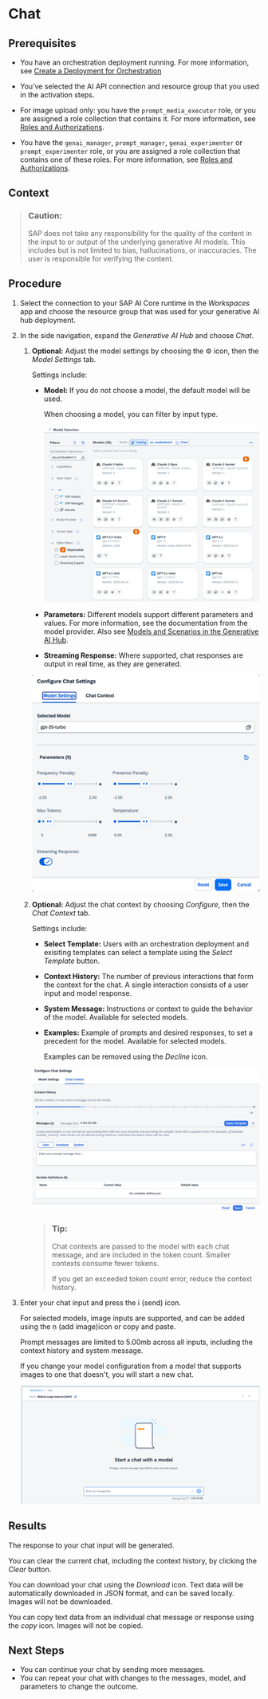 <!-- loiod84b5a1a2973440fb1af992ccaa2ac87 -->

<link rel="stylesheet" type="text/css" href="css/sap-icons.css"/>

# Chat





<a name="loiod84b5a1a2973440fb1af992ccaa2ac87__prereq_gd3_lrc_bzb"/>

## Prerequisites

-   You have an orchestration deployment running. For more information, see [Create a Deployment for Orchestration](create-a-deployment-for-orchestration-4344c5b.md)

-   You’ve selected the AI API connection and resource group that you used in the activation steps.

-   For image upload only: you have the `prompt_media_executor` role, or you are assigned a role collection that contains it. For more information, see [Roles and Authorizations](security-e4cf710.md#loio4ef8499d7a4945ec854e3b4590830bcc).

-   You have the `genai_manager`, `prompt_manager`, `genai_experimenter` or `prompt_experimenter` role, or you are assigned a role collection that contains one of these roles. For more information, see [Roles and Authorizations](security-e4cf710.md#loio4ef8499d7a4945ec854e3b4590830bcc).




<a name="loiod84b5a1a2973440fb1af992ccaa2ac87__context_qdl_xnp_rzb"/>

## Context

> ### Caution:  
> SAP does not take any responsibility for the quality of the content in the input to or output of the underlying generative AI models. This includes but is not limited to bias, hallucinations, or inaccuracies. The user is responsible for verifying the content.



## Procedure

1.  Select the connection to your SAP AI Core runtime in the *Workspaces* app and choose the resource group that was used for your generative AI hub deployment.

2.  In the side navigation, expand the *Generative AI Hub* and choose *Chat*.

    1.  **Optional:** Adjust the model settings by choosing the :gear: icon, then the *Model Settings* tab.

        Settings include:

        -   **Model:** If you do not choose a model, the default model will be used.

            When choosing a model, you can filter by input type.

            ![](images/model_config_7a_a647393.png)

        -   **Parameters:** Different models support different parameters and values. For more information, see the documentation from the model provider. Also see [Models and Scenarios in the Generative AI Hub](models-and-scenarios-in-the-generative-ai-hub-fef463b.md).
        -   **Streaming Response:** Where supported, chat responses are output in real time, as they are generated.


        ![](images/model_settings_6f25852.png)

    2.  **Optional:** Adjust the chat context by choosing *Configure*, then the *Chat Context* tab.

        Settings include:

        -   **Select Template:** Users with an orchestration deployment and exisiting templates can select a template using the *Select Template* button.
        -   **Context History:** The number of previous interactions that form the context for the chat. A single interaction consists of a user input and model response.

        -   **System Message:** Instructions or context to guide the behavior of the model. Available for selected models.

        -   **Examples:** Example of prompts and desired responses, to set a precedent for the model. Available for selected models.

            Examples can be removed using the *Decline* icon.


        ![](images/configure_chat_with_template_ad5a09b.png)

        > ### Tip:  
        > Chat contexts are passed to the model with each chat message, and are included in the token count. Smaller contexts consume fewer tokens.
        > 
        > If you get an exceeded token count error, reduce the context history.


3.  Enter your chat input and press the <span class="SAP-icons-V5"></span> \(send\) icon.

    For selected models, image inputs are supported, and can be added using the <span class="SAP-icons-V5"></span> \(add image\)icon or copy and paste.

    Prompt messages are limited to 5.00mb across all inputs, including the context history and system message.

    If you change your model configuration from a model that supports images to one that doesn't, you will start a new chat.

    ![](images/chat_7a_d54e8dc.png)




<a name="loiod84b5a1a2973440fb1af992ccaa2ac87__result_xss_135_jzb"/>

## Results

The response to your chat input will be generated.

You can clear the current chat, including the context history, by clicking the *Clear* button.

You can download your chat using the *Download* icon. Text data will be automatically downloaded in JSON format, and can be saved locally. Images will not be downloaded.

You can copy text data from an individual chat message or response using the *copy* icon. Images will not be copied.



<a name="loiod84b5a1a2973440fb1af992ccaa2ac87__postreq_fsm_k35_jzb"/>

## Next Steps

-   You can continue your chat by sending more messages.
-   You can repeat your chat with changes to the messages, model, and parameters to change the outcome.

